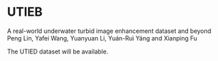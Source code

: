 # UTIEB
A real-world underwater turbid image enhancement dataset and beyond
Peng Lin, Yafei Wang, Yuanyuan Li, Yuán-Ruì Yáng and Xianping Fu

The UTIED dataset will be available.
